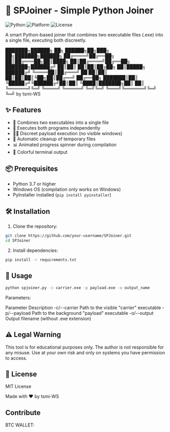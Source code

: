 # 🔗 SPJoiner - Simple Python Joiner

![Python](https://img.shields.io/badge/Python-3.7+-blue.svg)
![Platform](https://img.shields.io/badge/Platform-Windows-lightgrey.svg)
![License](https://img.shields.io/badge/License-MIT-green.svg)

A smart Python-based joiner that combines two executable files (.exe) into a single file, executing both discreetly.

███████╗██████╗      ██╗  ██████╗██╗███╗   ██╗███████╗██████╗ 
██╔════╝██╔══██╗     ██║██╔═══██╗██║████╗  ██║██╔════╝██╔══██╗
███████╗██████╔╝     ██║██║   ██║██║██╔██╗ ██║█████╗  ██████╔╝
╚════██║██╔═══╝  ██  ██║██║   ██║██║██║╚██╗██║██╔══╝  ██╔══██╗
███████║██║     ╚█████╔╝╚██████╔╝██║██║ ╚████║███████╗██║  ██║
╚══════╝╚═╝      ╚════╝  ╚═════╝ ╚═╝╚═╝  ╚═══╝╚══════╝╚═╝  ╚═╝
                                                         by tsmi-WS


## ✨ Features

- 🔗 Combines two executables into a single file
- 🚀 Executes both programs independently
- 🕵️‍♂️ Discreet payload execution (no visible windows)
- 🧹 Automatic cleanup of temporary files
- 📊 Animated progress spinner during compilation
- 🎨 Colorful terminal output

## 📦 Prerequisites

- Python 3.7 or higher
- Windows OS (compilation only works on Windows)
- PyInstaller installed (`pip install pyinstaller`)

## 🛠 Installation

1. Clone the repository:
```bash
git clone https://github.com/your-username/SPJoiner.git
cd SPJoiner
```

2. Install dependencies:
```bash
pip install -r requirements.txt
```

## 🚀 Usage
```bash
python spjoiner.py -c carrier.exe -p payload.exe -o output_name
```
Parameters:

Parameter	    Description
-c/--carrier	Path to the visible "carrier" executable
-p/--payload	Path to the background "payload" executable
-o/--output	  Output filename (without .exe extension)

## ⚠️ Legal Warning
This tool is for educational purposes only. The author is not responsible for any misuse. Use at your own risk and only on systems you have permission to access.

## 📄 License
MIT License

Made with ❤️ by tsmi-WS

## Contribute
BTC WALLET: 


